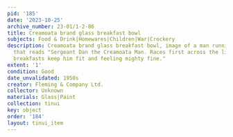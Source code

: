```yaml
---
pid: '185'
date: '2023-10-25'
archive_number: 23-01/1-2-86
title: Creamoata brand glass breakfast bowl
subjects: Food & Drink|Homewares|Children|War|Crockery
description: Creamoata brand glass breakfast bowl, image of a man running with text
  that reads "Sergeant Dan the Creamoata Man. Races first across the line… Creamoata
  breakfasts keep him fit and feeling mighty fine."
extent: '1'
condition: Good
date_unvalidated: 1950s
creator: Fleming & Company Ltd.
collector: Unknown
materials: Glass|Paint
collection: tinui
key: object
order: '184'
layout: tinui_item
---
```


